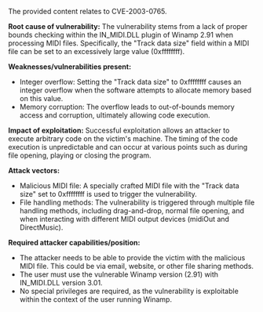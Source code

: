 The provided content relates to CVE-2003-0765.

**Root cause of vulnerability:**
The vulnerability stems from a lack of proper bounds checking within the IN_MIDI.DLL plugin of Winamp 2.91 when processing MIDI files. Specifically, the "Track data size" field within a MIDI file can be set to an excessively large value (0xffffffff).

**Weaknesses/vulnerabilities present:**
- Integer overflow: Setting the "Track data size" to 0xffffffff causes an integer overflow when the software attempts to allocate memory based on this value.
- Memory corruption: The overflow leads to out-of-bounds memory access and corruption, ultimately allowing code execution.

**Impact of exploitation:**
Successful exploitation allows an attacker to execute arbitrary code on the victim's machine. The timing of the code execution is unpredictable and can occur at various points such as during file opening, playing or closing the program.

**Attack vectors:**
- Malicious MIDI file: A specially crafted MIDI file with the "Track data size" set to 0xffffffff is used to trigger the vulnerability.
- File handling methods: The vulnerability is triggered through multiple file handling methods, including drag-and-drop, normal file opening, and when interacting with different MIDI output devices (midiOut and DirectMusic).

**Required attacker capabilities/position:**
- The attacker needs to be able to provide the victim with the malicious MIDI file. This could be via email, website, or other file sharing methods.
- The user must use the vulnerable Winamp version (2.91) with IN_MIDI.DLL version 3.01.
- No special privileges are required, as the vulnerability is exploitable within the context of the user running Winamp.